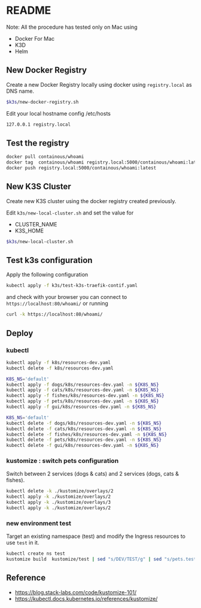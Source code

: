 # README

Note: All the procedure has tested only on Mac using

* Docker For Mac
* K3D
* Helm

## New Docker Registry

Create a new Docker Registry locally  using docker using `registry.local` as DNS name.

```bash
$k3s/new-docker-registry.sh
```

Edit your local hostname config /etc/hosts

```bash
127.0.0.1 registry.local
```

## Test the registry

```bash
docker pull containous/whoami
docker tag  containous/whoami registry.local:5000/containous/whoami:latest
docker push registry.local:5000/containous/whoami:latest
```

## New K3S Cluster

Create new K3S cluster using the docker registry created previously.

Edit `k3s/new-local-cluster.sh` and set the value for

* CLUSTER_NAME
* K3S_HOME

```bash
$k3s/new-local-cluster.sh
```

## Test k3s configuration

Apply the following configuration

```bash
kubectl apply -f k3s/test-k3s-traefik-contif.yaml
```

and check with your browser you can connect to `https://localhost:80/whoami/` or running

```bash
curl -k https://localhost:80/whoami/
```


## Deploy

### kubectl

```bash
kubectl apply -f k8s/resources-dev.yaml
kubectl delete -f k8s/resources-dev.yaml
```

```bash
K8S_NS='default'
kubectl apply -f dogs/k8s/resources-dev.yaml -n ${K8S_NS}
kubectl apply -f cats/k8s/resources-dev.yaml -n ${K8S_NS}
kubectl apply -f fishes/k8s/resources-dev.yaml -n ${K8S_NS}
kubectl apply -f pets/k8s/resources-dev.yaml -n ${K8S_NS}
kubectl apply -f gui/k8s/resources-dev.yaml -n ${K8S_NS}
```

```bash
K8S_NS='default'
kubectl delete -f dogs/k8s/resources-dev.yaml -n ${K8S_NS}
kubectl delete -f cats/k8s/resources-dev.yaml -n ${K8S_NS}
kubectl delete -f fishes/k8s/resources-dev.yaml -n ${K8S_NS}
kubectl delete -f pets/k8s/resources-dev.yaml -n ${K8S_NS}
kubectl delete -f gui/k8s/resources-dev.yaml -n ${K8S_NS}
```


### kustomize :  switch pets configuration

Switch between 2 services (dogs & cats) and 2 services (dogs, cats & fishes).

```bash
kubectl delete -k ./kustomize/overlays/2
kubectl apply -k ./kustomize/overlays/2
kubectl apply -k ./kustomize/overlays/3
kubectl apply -k ./kustomize/overlays/2
```

### new environment test

Target an existing namespace (test) and modify the Ingress resources to use `test` in it.

```bash
kubectl create ns test
kustomize build  kustomize/test | sed "s/DEV/TEST/g" | sed "s/pets.test.pet-cluster.demo/pets.dev.pet-cluster.demo/g" | kubectl apply -f -
```

## Reference

* https://blog.stack-labs.com/code/kustomize-101/
* https://kubectl.docs.kubernetes.io/references/kustomize/


